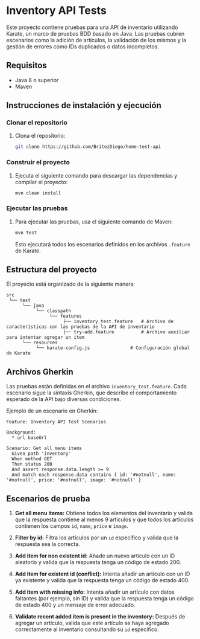 
# Inventory API Tests

Este proyecto contiene pruebas para una API de inventario utilizando Karate, un marco de pruebas BDD basado en Java. Las pruebas cubren escenarios como la adición de artículos, la validación de los mismos y la gestión de errores como IDs duplicados o datos incompletos.

## Requisitos

- Java 8 o superior
- Maven

## Instrucciones de instalación y ejecución

### Clonar el repositorio

1. Clona el repositorio:

   ```bash
   git clone https://github.com/BritezDiego/home-test-api
   ```

### Construir el proyecto

1. Ejecuta el siguiente comando para descargar las dependencias y compilar el proyecto:

   ```bash
   mvn clean install
   ```

### Ejecutar las pruebas

1. Para ejecutar las pruebas, usa el siguiente comando de Maven:

   ```bash
   mvn test
   ```

   Esto ejecutará todos los escenarios definidos en los archivos `.feature` de Karate.

## Estructura del proyecto

El proyecto está organizado de la siguiente manera:

```
src
 └── test
      └── java
           └── classpath
                └── features
                     ├── inventory_test.feature   # Archivo de características con las pruebas de la API de inventario
                     ├── try-add.feature          # Archivo auxiliar para intentar agregar un item
      └── resources
           └── karate-config.js               # Configuración global de Karate
```

## Archivos Gherkin

Las pruebas están definidas en el archivo `inventory_test.feature`. Cada escenario sigue la sintaxis Gherkin, que describe el comportamiento esperado de la API bajo diversas condiciones.

Ejemplo de un escenario en Gherkin:

```gherkin
Feature: Inventory API Test Scenarios

Background:
  * url baseUrl

Scenario: Get all menu items
  Given path 'inventory'
  When method GET
  Then status 200
  And assert response.data.length >= 9
  And match each response.data contains { id: '#notnull', name: '#notnull', price: '#notnull', image: '#notnull' }
```

## Escenarios de prueba

1. **Get all menu items:** Obtiene todos los elementos del inventario y valida que la respuesta contiene al menos 9 artículos y que todos los artículos contienen los campos `id`, `name`, `price` e `image`.
   
2. **Filter by id:** Filtra los artículos por un `id` específico y valida que la respuesta sea la correcta.

3. **Add item for non existent id:** Añade un nuevo artículo con un ID aleatorio y valida que la respuesta tenga un código de estado 200.

4. **Add item for existent id (conflict):** Intenta añadir un artículo con un ID ya existente y valida que la respuesta tenga un código de estado 400.

5. **Add item with missing info:** Intenta añadir un artículo con datos faltantes (por ejemplo, sin ID) y valida que la respuesta tenga un código de estado 400 y un mensaje de error adecuado.

6. **Validate recent added item is present in the inventory:** Después de agregar un artículo, valida que este artículo se haya agregado correctamente al inventario consultando su `id` específico.
